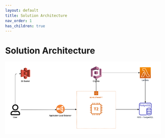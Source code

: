```yaml
---
layout: default
title: Solution Architecture
nav_order: 1
has_children: true
---
```


# Solution Architecture

![architecture](../../images/bakkcover-architecture.png)